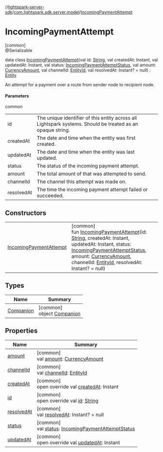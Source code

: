 //[lightspark-server-sdk](../../../index.md)/[com.lightspark.sdk.server.model](../index.md)/[IncomingPaymentAttempt](index.md)

# IncomingPaymentAttempt

[common]\
@Serializable

data class [IncomingPaymentAttempt](index.md)(val id: [String](https://kotlinlang.org/api/latest/jvm/stdlib/kotlin/-string/index.html), val createdAt: Instant, val updatedAt: Instant, val status: [IncomingPaymentAttemptStatus](../-incoming-payment-attempt-status/index.md), val amount: [CurrencyAmount](../-currency-amount/index.md), val channelId: [EntityId](../-entity-id/index.md), val resolvedAt: Instant? = null) : [Entity](../-entity/index.md)

An attempt for a payment over a route from sender node to recipient node.

#### Parameters

common

| | |
|---|---|
| id | The unique identifier of this entity across all Lightspark systems. Should be treated as an opaque string. |
| createdAt | The date and time when the entity was first created. |
| updatedAt | The date and time when the entity was last updated. |
| status | The status of the incoming payment attempt. |
| amount | The total amount of that was attempted to send. |
| channelId | The channel this attempt was made on. |
| resolvedAt | The time the incoming payment attempt failed or succeeded. |

## Constructors

| | |
|---|---|
| [IncomingPaymentAttempt](-incoming-payment-attempt.md) | [common]<br>fun [IncomingPaymentAttempt](-incoming-payment-attempt.md)(id: [String](https://kotlinlang.org/api/latest/jvm/stdlib/kotlin/-string/index.html), createdAt: Instant, updatedAt: Instant, status: [IncomingPaymentAttemptStatus](../-incoming-payment-attempt-status/index.md), amount: [CurrencyAmount](../-currency-amount/index.md), channelId: [EntityId](../-entity-id/index.md), resolvedAt: Instant? = null) |

## Types

| Name | Summary |
|---|---|
| [Companion](-companion/index.md) | [common]<br>object [Companion](-companion/index.md) |

## Properties

| Name | Summary |
|---|---|
| [amount](amount.md) | [common]<br>val [amount](amount.md): [CurrencyAmount](../-currency-amount/index.md) |
| [channelId](channel-id.md) | [common]<br>val [channelId](channel-id.md): [EntityId](../-entity-id/index.md) |
| [createdAt](created-at.md) | [common]<br>open override val [createdAt](created-at.md): Instant |
| [id](id.md) | [common]<br>open override val [id](id.md): [String](https://kotlinlang.org/api/latest/jvm/stdlib/kotlin/-string/index.html) |
| [resolvedAt](resolved-at.md) | [common]<br>val [resolvedAt](resolved-at.md): Instant? = null |
| [status](status.md) | [common]<br>val [status](status.md): [IncomingPaymentAttemptStatus](../-incoming-payment-attempt-status/index.md) |
| [updatedAt](updated-at.md) | [common]<br>open override val [updatedAt](updated-at.md): Instant |
